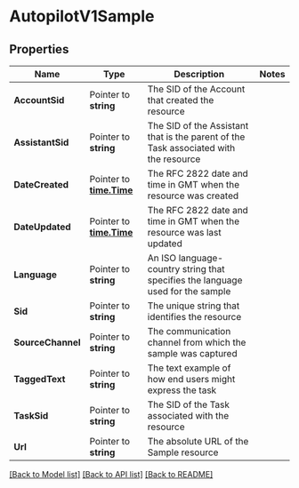 # AutopilotV1Sample

## Properties

Name | Type | Description | Notes
------------ | ------------- | ------------- | -------------
**AccountSid** | Pointer to **string** | The SID of the Account that created the resource |
**AssistantSid** | Pointer to **string** | The SID of the Assistant that is the parent of the Task associated with the resource |
**DateCreated** | Pointer to [**time.Time**](time.Time.md) | The RFC 2822 date and time in GMT when the resource was created |
**DateUpdated** | Pointer to [**time.Time**](time.Time.md) | The RFC 2822 date and time in GMT when the resource was last updated |
**Language** | Pointer to **string** | An ISO language-country string that specifies the language used for the sample |
**Sid** | Pointer to **string** | The unique string that identifies the resource |
**SourceChannel** | Pointer to **string** | The communication channel from which the sample was captured |
**TaggedText** | Pointer to **string** | The text example of how end users might express the task |
**TaskSid** | Pointer to **string** | The SID of the Task associated with the resource |
**Url** | Pointer to **string** | The absolute URL of the Sample resource |

[[Back to Model list]](../README.md#documentation-for-models) [[Back to API list]](../README.md#documentation-for-api-endpoints) [[Back to README]](../README.md)


